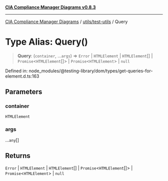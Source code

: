 [**CIA Compliance Manager Diagrams v0.8.3**](../../../README.md)

***

[CIA Compliance Manager Diagrams](../../../modules.md) / [utils/test-utils](../README.md) / Query

# Type Alias: Query()

> **Query**: (`container`, ...`args`) => `Error` \| `HTMLElement` \| `HTMLElement`[] \| `Promise`\<`HTMLElement`[]\> \| `Promise`\<`HTMLElement`\> \| `null`

Defined in: node\_modules/@testing-library/dom/types/get-queries-for-element.d.ts:163

## Parameters

### container

`HTMLElement`

### args

...`any`[]

## Returns

`Error` \| `HTMLElement` \| `HTMLElement`[] \| `Promise`\<`HTMLElement`[]\> \| `Promise`\<`HTMLElement`\> \| `null`

